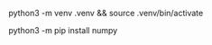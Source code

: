 python3 -m venv .venv && source .venv/bin/activate


<!-- Pacote fundamental para computação científica em Python, possui uma implementação rápida e versátil para array de n-dimensões. -->
python3 -m pip install numpy